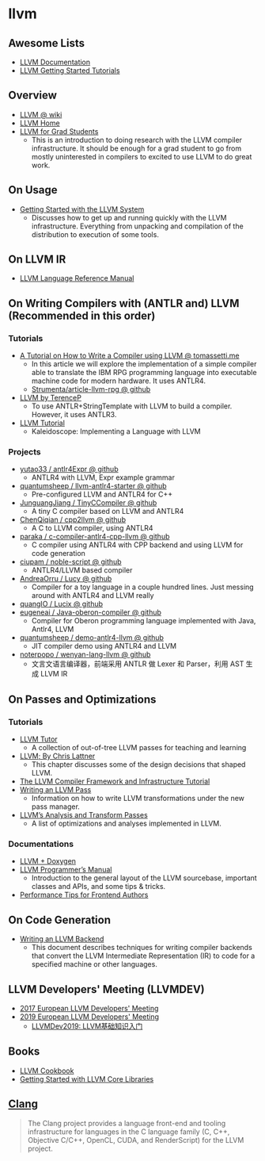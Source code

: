 # llvm

## Awesome Lists
- [LLVM Documentation](https://llvm.org/docs/index.html)
- [LLVM Getting Started Tutorials](https://llvm.org/docs/GettingStartedTutorials.html)

## Overview
- [LLVM @ wiki](https://en.wikipedia.org/wiki/LLVM)
- [LLVM Home](https://llvm.org/)
- [LLVM for Grad Students](https://www.cs.cornell.edu/~asampson/blog/llvm.html)
  - This is an introduction to doing research with the LLVM compiler infrastructure. It should be enough for a grad student to go from mostly uninterested in compilers to excited to use LLVM to do great work.

## On Usage
- [Getting Started with the LLVM System](https://llvm.org/docs/GettingStarted.html)
  - Discusses how to get up and running quickly with the LLVM infrastructure. Everything from unpacking and compilation of the distribution to execution of some tools.

## On LLVM IR
- [LLVM Language Reference Manual](https://llvm.org/docs/LangRef.html)

## On Writing Compilers with (ANTLR and) LLVM (Recommended in this order)

### Tutorials
- [A Tutorial on How to Write a Compiler using LLVM @ tomassetti.me](https://tomassetti.me/a-tutorial-on-how-to-write-a-compiler-using-llvm/)
  - In this article we will explore the implementation of a simple compiler able to translate the IBM RPG programming language into executable machine code for modern hardware. It uses ANTLR4.
  - [Strumenta/article-llvm-rpg @ github](https://github.com/Strumenta/article-llvm-rpg)
- [LLVM by TerenceP](https://theantlrguy.atlassian.net/wiki/spaces/ANTLR3/pages/2687062/LLVM)
  - To use ANTLR+StringTemplate with LLVM to build a compiler. However, it uses ANTLR3.
- [LLVM Tutorial](https://llvm.org/docs/tutorial/)
  - Kaleidoscope: Implementing a Language with LLVM
### Projects
- [yutao33 / antlr4Expr @ github](https://github.com/yutao33/antlr4Expr)
  - ANTLR4 with LLVM, Expr example grammar
- [quantumsheep / llvm-antlr4-starter @ github](https://github.com/quantumsheep/llvm-antlr4-starter)
  - Pre-configured LLVM and ANTLR4 for C++
- [JunguangJiang / TinyCCompiler @ github](https://github.com/JunguangJiang/TinyCCompiler)
  - A tiny C compiler based on LLVM and ANTLR4
- [ChenQiqian / cpp2llvm @ github](https://github.com/ChenQiqian/cpp2llvm)
  - A C to LLVM compiler, using ANTLR4
- [paraka / c-compiler-antlr4-cpp-llvm @ github](https://github.com/paraka/c-compiler-antlr4-cpp-llvm)
  - C compiler using ANTLR4 with CPP backend and using LLVM for code generation
- [ciupam / noble-script @ github](https://github.com/ciupam/noble-script)
  - ANTLR4/LLVM based compiler
- [AndreaOrru / Lucy @ github](https://github.com/AndreaOrru/Lucy)
  - Compiler for a toy language in a couple hundred lines. Just messing around with ANTLR4 and LLVM really
- [quangIO / Lucix @ github](https://github.com/quangIO/Lucix)
- [eugeneai / Java-oberon-compiler @ github](https://github.com/eugeneai/Java-oberon-compiler)
  - Compiler for Oberon programming language implemented with Java, Antlr4, LLVM
- [quantumsheep / demo-antlr4-llvm @ github](https://github.com/quantumsheep/demo-antlr4-llvm)
  - JIT compiler demo using ANTLR4 and LLVM
- [noterpopo / wenyan-lang-llvm @ github](https://github.com/noterpopo/wenyan-lang-llvm)
  - 文言文语言编译器，前端采用 ANTLR 做 Lexer 和 Parser，利用 AST 生成 LLVM IR

## On Passes and Optimizations

### Tutorials
- [LLVM Tutor](https://github.com/banach-space/llvm-tutor)
  - A collection of out-of-tree LLVM passes for teaching and learning
- [LLVM; By Chris Lattner](http://www.aosabook.org/en/llvm.html)
  - This chapter discusses some of the design decisions that shaped LLVM.
- [The LLVM Compiler Framework and Infrastructure Tutorial](https://llvm.org/pubs/2004-09-22-LCPCLLVMTutorial.html)
- [Writing an LLVM Pass](https://llvm.org/docs/WritingAnLLVMPass.html)
  - Information on how to write LLVM transformations under the new pass manager.
- [LLVM’s Analysis and Transform Passes](https://llvm.org/docs/Passes.html)
  - A list of optimizations and analyses implemented in LLVM.

### Documentations
- [LLVM + Doxygen](https://llvm.org/doxygen/)
- [LLVM Programmer’s Manual](https://llvm.org/docs/ProgrammersManual.html)
  - Introduction to the general layout of the LLVM sourcebase, important classes and APIs, and some tips & tricks.
- [Performance Tips for Frontend Authors](https://llvm.org/docs/Frontend/PerformanceTips.html)

## On Code Generation
- [Writing an LLVM Backend](https://llvm.org/docs/WritingAnLLVMBackend.html)
  - This document describes techniques for writing compiler backends that convert the LLVM Intermediate Representation (IR) to code for a specified machine or other languages.
## LLVM Developers' Meeting (LLVMDEV)
- [2017 European LLVM Developers' Meeting](https://eurollvm2017.sched.com/)
- [2019 European LLVM Developers' Meeting](https://eurollvm2019.sched.com/)
  - [LLVMDev2019: LLVM基础知识入门](https://www.bilibili.com/video/BV1Pf4y117S7?share_source=copy_web)

## Books
- [LLVM Cookbook](../../books/LLVM%20Cookbook.pdf)
- [Getting Started with LLVM Core Libraries](../../books/Getting%20Started%20with%20LLVM%20Core%20Libraries.pdf)

## [Clang](../clang/)
  > The Clang project provides a language front-end and tooling infrastructure for languages in the C language family (C, C++, Objective C/C++, OpenCL, CUDA, and RenderScript) for the LLVM project.